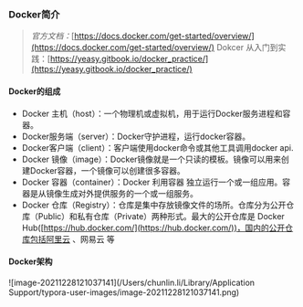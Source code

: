 ### Docker简介

> *官方文档：*[https://docs.docker.com/get-started/overview/](https://docs.docker.com/get-started/overview/)
> Dokcer 从入门到实践：[https://yeasy.gitbook.io/docker_practice/](https://yeasy.gitbook.io/docker_practice/)

#### Docker的组成

* Docker 主机（host）：一个物理机或虚拟机，用于运行Docker服务进程和容器。
* Docker服务端（server）：Docker守护进程，运行docker容器。
* Docker客户端（client）：客户端使用docker命令或其他工具调用docker api.
* Docker 镜像（image）：Docker镜像就是一个只读的模板。镜像可以用来创建Docker容器，一个镜像可以创建很多容器。
* Docker 容器（container）：Docker 利用容器 独立运行一个或一组应用。容器是从镜像生成对外提供服务的一个或一组服务。
* Docker 仓库（Registry）：仓库是集中存放镜像文件的场所。仓库分为公开仓库（Public）和私有仓库（Private）两种形式。最大的公开仓库是 Docker Hub([https://hub.docker.com/](https://hub.docker.com/))，国内的公开仓库包括阿里云 、网易云 等

#### Docker架构

![image-20211228121037141](/Users/chunlin.li/Library/Application Support/typora-user-images/image-20211228121037141.png)
